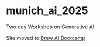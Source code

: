 # munich_ai_2025
Two day Workshop on Generative AI

Site moved to [Brew AI Bootcamp](https://github.com/Incept5/Brew_AI_bootcamp)
